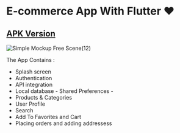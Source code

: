 # E-commerce App With Flutter ❤️


## [APK Version](https://drive.google.com/file/d/1RqybbWUo-Dv3Af6P1hR_97OoW5TfvGYZ/view?usp=sharing)

![Simple Mockup Free Scene(12)](https://user-images.githubusercontent.com/91206852/142663514-1a0b0a83-b941-4a24-b2c6-eadaba660379.jpg)


The App Contains :

- Splash screen
- Authentication
- API integration
- Local database - Shared Preferences -
- Products & Categories
- User Profile
- Search
- Add To Favorites and Cart
- Placing orders and adding addressess
